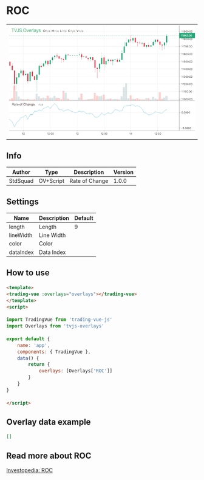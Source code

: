 
# ROC

<table><tr><td>
  <img width="800" heigth="480" src="screen.png" alt="screen">
</td></tr></table>

## Info

| Author | Type | Description | Version |
| ------ | ---- | ----------- | ------- |
| StdSquad | OV+Script | Rate of Change | 1.0.0 |


## Settings

| Name | Description | Default |
| ---- | ----------- | ------- |
| length | Length | 9 |
| lineWidth | Line Width |  |
| color | Color |  |
| dataIndex | Data Index |  |

## How to use

```html
<template>
<trading-vue :overlays="overlays"></trading-vue>
</template>
<script>

import TradingVue from 'trading-vue-js'
import Overlays from 'tvjs-overlays'

export default {
    name: 'app',
    components: { TradingVue },
    data() {
        return {
            overlays: [Overlays['ROC']]
        }
    }
}

</script>

```

## Overlay data example

```json
[]
```

## Read more about ROC

[Investopedia: ROC](https://www.investopedia.com/search?q=ROC)

